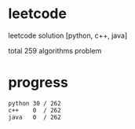 # leetcode
leetcode solution [python, c++, java]

total 259 algorithms problem
# progress	
	python 30 / 262
	c++    0  / 262
	java   0  / 262

